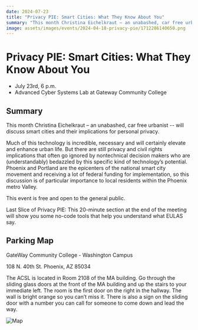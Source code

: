 ```yaml
---
date: 2024-07-23
title: "Privacy PIE: Smart Cities: What They Know About You"
summary: "This month Christina Eichelkraut – an unabashed, car free urbanist -- will discuss smart cities and their implications for personal privacy."
image: assets/images/events/2024-04-18-privacy-pie/1712286140650.png
---
```


# Privacy PIE: Smart Cities: What They Know About You

- July 23rd, 6 p.m.
- Advanced Cyber Systems Lab at Gateway Community College

## Summary

This month Christina Eichelkraut – an unabashed, car free urbanist -- will discuss smart cities and their implications for personal privacy. 

Much of this technology is incredible, necessary and will certainly elevate and enhance urban life. But there are still privacy and civil rights implications that often go ignored by nontechnical decision makers who are (understandably) bedazzled by this specific kind of technology’s potential. Phoenix and Portland are the epicenters of the national smart city movement and receiving a lot of federal funding for implementation, so this discussion is of particular importance to local residents within the Phoenix metro Valley. 

This event is free and open to the general public. 

Last Slice of Privacy PIE: This 20-minute section at the end of the meeting will show you some no-code tools that help you understand what EULAS say. 

## Parking Map

GateWay Community College - Washington Campus 

108 N. 40th St. 
Phoenix, AZ 85034

The ACSL is located in Room 2108 of the MA building. Go through the sliding glass doors at the front of the MA building and up the stairs to your immediate left. The room is the first door on the right in the hallway. The wall is bright orange so you can’t miss it. There is also a sign on the sliding door with a number you can call for someone to come down and lead the way. 

![Map](/assets/images/events/2024-02-27-right-to-repair-workshop/FB_IMG_1707802988158.jpg)